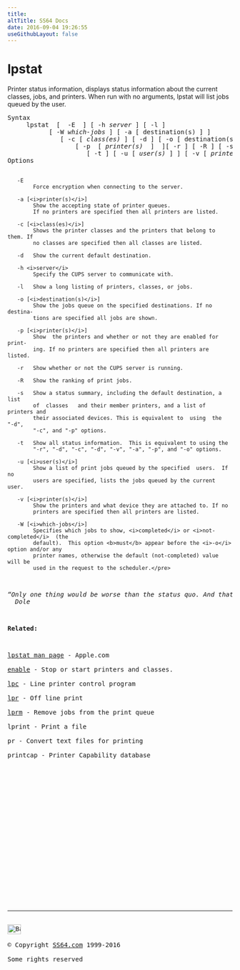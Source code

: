 ```yaml
---
title:
altTitle: SS64 Docs
date: 2016-09-04 19:26:55
useGithubLayout: false
---
```

<!-- #BeginLibraryItem "/Library/head_osx.lbi" --><!-- #EndLibraryItem --><h1>lpstat</h1>
<p>Printer status information, displays status information about the current classes, jobs, and printers. When run with no arguments, lpstat will list jobs queued by the user. </p>
<pre>Syntax
     lpstat  [  -E  ] [ -h <i>server</i> ] [ -l ]
           [ -W <i>which-jobs</i> ] [ -a [ destination(s) ] ]
              [ -c [ <i>class(es) </i>] [ -d ] [ -o [ destination(s) ] ]
                  [ -p  [ <i>printer(s)</i>  ]  ][ -r ] [ -R ] [ -s ]
                     [ -t ] [ -u [ <i>user(s)</i> ] ] [ -v [ <i>printer(s)</i> ] ]
Options

       -E
            Force encryption when connecting to the server.

       -a [<i>printer(s)</i>]
            Show the accepting state of printer queues. 
            If no printers are specified then all printers are listed.

       -c [<i>class(es)</i>]
            Shows the printer classes and the printers that belong to them. If
            no classes are specified then all classes are listed.

       -d   Show the current default destination.

       -h <i>server</i>
            Specify the CUPS server to communicate with.

       -l   Show a long listing of printers, classes, or jobs.

       -o [<i>destination(s)</i>]
            Show the jobs queue on the specified destinations. If no destina-
            tions are specified all jobs are shown.

       -p [<i>printer(s)</i>]
            Show  the printers and whether or not they are enabled for print-
            ing. If no printers are specified then all printers are listed.

       -r   Show whether or not the CUPS server is running.
   
       -R   Show the ranking of print jobs.
    
       -s   Show a status summary, including the default destination, a  list
            of  classes   and their member printers, and a list of printers and
            their associated devices. This is equivalent to  using  the   "-d",
            "-c", and "-p" options.

       -t   Show all status information.  This is equivalent to using the
            "-r", "-d", "-c", "-d", "-v", "-a", "-p", and "-o" options.

       -u [<i>user(s)</i>]
            Show a list of print jobs queued by the specified  users.  If  no
            users are specified, lists the jobs queued by the current user.

       -v [<i>printer(s)</i>]
            Show the printers and what device they are attached to. If no
            printers are specified then all printers are listed.

       -W [<i>which-jobs</i>]
            Specifies which jobs to show, <i>completed</i> or <i>not-completed</i>  (the
            default).  This option <b>must</b> appear before the <i>-o</i> option and/or any
            printer names, otherwise the default (not-completed) value will be
            used in the request to the scheduler.</pre>
<p class="quote"><i>“Only one thing would be worse than the status quo. And that would be for the status quo to become the norm” ~ Elizabeth 
  Dole</i></p>
<p><b>Related:</b></p>
<p><a href="https://developer.apple.com/legacy/library/documentation/Darwin/Reference/ManPages/man1/lpstat.1.html">lpstat man page</a> - Apple.com<br>
<a href="enable.html">enable</a> - Stop or start printers and classes. <br>
<a href="lpc.html">lpc</a> - Line printer control program<br>
<a href="lpr.html">lpr</a> - Off line print <br>
<a href="lprm.html">lprm</a> - Remove jobs from the print queue <br>
lprint - Print a file <br>
pr - Convert text files for printing <br>
printcap - Printer Capability database</p><!-- #BeginLibraryItem "/Library/foot_osx.lbi" --><p>
<!-- OSX300 -->
<ins class="adsbygoogle" style="display:inline-block;width:300px;height:250px" data-ad-client="ca-pub-6140977852749469" data-ad-slot="1823340303"></ins>
<script>
(adsbygoogle = window.adsbygoogle || []).push({});
</script></p>
<hr>
<div id="bl" class="footer"><a href="lpstat.html#"><img src="../images/top.png" width="30" height="22" alt="Back to the Top"></a></div>
<div id="br" class="footer, tagline">© Copyright <a href="../index.html">SS64.com</a> 1999-2016<br>
Some rights reserved</div><!-- #EndLibraryItem -->
